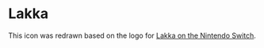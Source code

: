 # Lakka

This icon was redrawn based on the logo for [Lakka on the Nintendo Switch](https://lakka-switch.github.io/documentation/).
